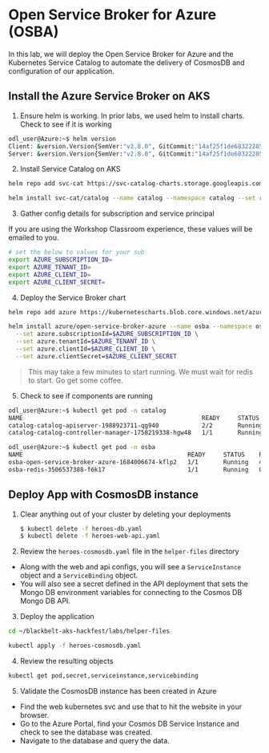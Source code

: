 # Open Service Broker for Azure (OSBA)

In this lab, we will deploy the Open Service Broker for Azure and the Kubernetes Service Catalog to automate the delivery of CosmosDB and configuration of our application.

## Install the Azure Service Broker on AKS

1. Ensure helm is working. In prior labs, we used helm to install charts. Check to see if it is working

```bash
odl_user@Azure:~$ helm version
Client: &version.Version{SemVer:"v2.8.0", GitCommit:"14af25f1de6832228539259b821949d20069a222", GitTreeState:"clean"}
Server: &version.Version{SemVer:"v2.8.0", GitCommit:"14af25f1de6832228539259b821949d20069a222", GitTreeState:"clean"}
```

2. Install Service Catalog on AKS

``` bash
helm repo add svc-cat https://svc-catalog-charts.storage.googleapis.com

helm install svc-cat/catalog --name catalog --namespace catalog --set rbacEnable=false
```


3. Gather config details for subscription and service principal

If you are using the Workshop Classroom experience, these values will be emailed to you.

```bash
# set the below to values for your sub
export AZURE_SUBSCRIPTION_ID=
export AZURE_TENANT_ID=
export AZURE_CLIENT_ID=
export AZURE_CLIENT_SECRET=
```

4. Deploy the Service Broker chart

```bash
helm repo add azure https://kubernetescharts.blob.core.windows.net/azure

helm install azure/open-service-broker-azure --name osba --namespace osba \
  --set azure.subscriptionId=$AZURE_SUBSCRIPTION_ID \
  --set azure.tenantId=$AZURE_TENANT_ID \
  --set azure.clientId=$AZURE_CLIENT_ID \
  --set azure.clientSecret=$AZURE_CLIENT_SECRET
```

> This may take a few minutes to start running. We must wait for redis to start. Go get some coffee. 

5. Check to see if components are running

```bash
odl_user@Azure:~$ kubectl get pod -n catalog
NAME                                                  READY     STATUS    RESTARTS   AGE
catalog-catalog-apiserver-1988923711-qg940            2/2       Running   0          1h
catalog-catalog-controller-manager-1758219338-hgw48   1/1       Running   0          1h

odl_user@Azure:~$ kubectl get pod -n osba
NAME                                              READY     STATUS    RESTARTS   AGE
osba-open-service-broker-azure-1684006674-kflp2   1/1       Running   4          5m
osba-redis-3506537388-f6k17                       1/1       Running   0          5m
```

## Deploy App with CosmosDB instance

1. Clear anything out of your cluster by deleting your deployments

    ```bash
    $ kubectl delete -f heroes-db.yaml
    $ kubectl delete -f heroes-web-api.yaml
    ```

2. Review the `heroes-cosmosdb.yaml` file in the `helper-files` directory

* Along with the web and api configs, you will see a `ServiceInstance` object and a `ServiceBinding` object. 
* You will also see a secret defined in the API deployment that sets the Mongo DB environment variables for connecting to the Cosmos DB Mongo DB API.

3. Deploy the application

```bash
cd ~/blackbelt-aks-hackfest/labs/helper-files

kubectl apply -f heroes-cosmosdb.yaml
```

4. Review the resulting objects

```bash
kubectl get pod,secret,serviceinstance,servicebinding
```

5. Validate the CosmosDB instance has been created in Azure

* Find the web kubernetes svc and use that to hit the website in your browser.
* Go to the Azure Portal, find your Cosmos DB Service Instance and check to see the database was created.
* Navigate to the database and query the data.

